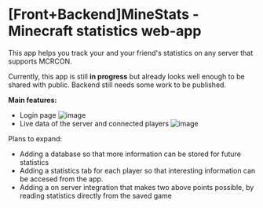 # [Front+Backend]MineStats - Minecraft statistics web-app 

This app helps you track your and your friend's statistics on any server that supports MCRCON.

Currently, this app is still **in progress** but already looks well enough to be shared with public.
Backend still needs some work to be published.

**Main features:**
- Login page
  ![image](https://github.com/user-attachments/assets/a707fea9-8737-45aa-83ce-b66fbb1b7c19)
- Live data of the server and connected players
  ![image](https://github.com/user-attachments/assets/0edfadf1-3f0c-4c69-a1f0-bcaec57a73da)

Plans to expand:
- Adding a database so that more information can be stored for future statistics
- Adding a statistics tab for each player so that interesting information can be accesed from the app.
- Adding a on server integration that makes two above points possible, by reading statistics directly from the saved game

